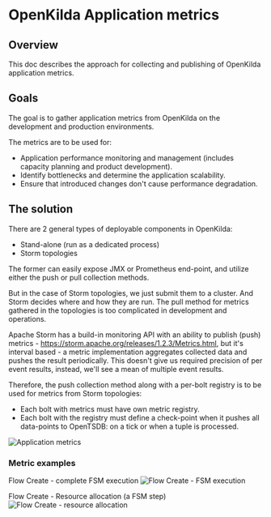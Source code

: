 # OpenKilda Application metrics

## Overview
This doc describes the approach for collecting and publishing of OpenKilda application metrics.

## Goals
The goal is to gather application metrics from OpenKilda on the development and production environments.

The metrics are to be used for:
- Application performance monitoring and management (includes capacity planning and product development).
- Identify bottlenecks and determine the application scalability.
- Ensure that introduced changes don't cause performance degradation.

## The solution
There are 2 general types of deployable components in OpenKilda: 
- Stand-alone (run as a dedicated process)
- Storm topologies

The former can easily expose JMX or Prometheus end-point, and utilize either the push or pull collection methods.
  
But in the case of Storm topologies, we just submit them to a cluster. And Storm decides where and how they are run.
The pull method for metrics gathered in the topologies is too complicated in development and operations.

Apache Storm has a build-in monitoring API with an ability to publish (push) metrics - https://storm.apache.org/releases/1.2.3/Metrics.html, 
but it's interval based - a metric implementation aggregates collected data and pushes the result periodically. 
This doesn't give us required precision of per event results, instead, we'll see a mean of multiple event results.  

Therefore, the push collection method along with a per-bolt registry is to be used for metrics  from Storm topologies:
- Each bolt with metrics must have own metric registry.
- Each bolt with the registry must define a check-point when it pushes all data-points to OpenTSDB: 
on a tick or when a tuple is processed. 

![Application metrics](application-metrics-opentdsb.svg)

### Metric examples
Flow Create - complete FSM execution
![Flow Create - FSM execution](flow-create-execution.png)

Flow Create - Resource allocation (a FSM step)
![Flow Create - resource allocation](flow-create-resource-allocation.png)
